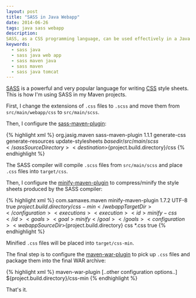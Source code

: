 ```yaml
---
layout: post
title: "SASS in Java Webapp"
date: 2014-06-26
tags: java sass webapp
description:
SASS, as a CSS programming language, can be used effectively in a Java web application. Read how below.
keywords:
  - sass java
  - sass java web app
  - sass maven java
  - sass maven
  - sass java tomcat
---
```


[SASS](http://sass-lang.com/) is a powerful and very popular
language for writing [CSS](http://www.w3.org/Style/CSS/Overview.en.html)
style sheets. This is how I'm using SASS in my Maven projects.

First, I change the extensions of `.css` files to
`.scss` and move them from `src/main/webapp/css` to `src/main/scss`.

Then, I configure the [sass-maven-plugin](https://github.com/Jasig/sass-maven-plugin):

{% highlight xml %}
<plugin>
  <groupId>org.jasig.maven</groupId>
  <artifactId>sass-maven-plugin</artifactId>
  <version>1.1.1</version>
  <executions>
    <execution>
      <id>generate-css</id>
      <phase>generate-resources</phase>
      <goals>
        <goal>update-stylesheets</goal>
      </goals>
      <configuration>
        <sassSourceDirectory>${basedir}/src/main/scss</sassSourceDirectory>
        <destination>${project.build.directory}/css</destination>
      </configuration>
    </execution>
  </executions>
</plugin>
{% endhighlight %}

The SASS compiler will compile `.scss` files from
`src/main/scss` and place `.css` files into `target/css`.

Then, I configure the [minify-maven-plugin](https://github.com/samaxes/minify-maven-plugin)
to compress/minify the style sheets produced by the SASS compiler:

{% highlight xml %}
<plugin>
  <groupId>com.samaxes.maven</groupId>
  <artifactId>minify-maven-plugin</artifactId>
  <version>1.7.2</version>
  <configuration>
    <charset>UTF-8</charset>
    <nosuffix>true</nosuffix>
    <webappTargetDir>${project.build.directory}/css-min</webappTargetDir>
  </configuration>
  <executions>
    <execution>
      <id>minify-css</id>
      <goals>
        <goal>minify</goal>
      </goals>
      <configuration>
        <webappSourceDir>${project.build.directory}</webappSourceDir>
        <cssSourceDir>css</cssSourceDir>
        <cssSourceIncludes>
          <include>*.css</include>
        </cssSourceIncludes>
        <skipMerge>true</skipMerge>
      </configuration>
    </execution>
  </executions>
</plugin>
{% endhighlight %}

Minified `.css` files will be placed into `target/css-min`.

The final step is to configure the
[maven-war-plugin](http://maven.apache.org/plugins/maven-war-plugin/)
to pick up `.css` files and package them into the final WAR archive:

{% highlight xml %}
<plugin>
  <artifactId>maven-war-plugin</artifactId>
  <configuration>
    [..other configuration options..]
    <webResources combine.children="append">
      <resource>
        <directory>${project.build.directory}/css-min</directory>
      </resource>
    </webResources>
  </configuration>
</plugin>
{% endhighlight %}

That's it.
